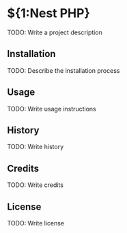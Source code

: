 # ${1:Nest PHP}
TODO: Write a project description
## Installation
TODO: Describe the installation process
## Usage
TODO: Write usage instructions
## History
TODO: Write history
## Credits
TODO: Write credits
## License
TODO: Write license
